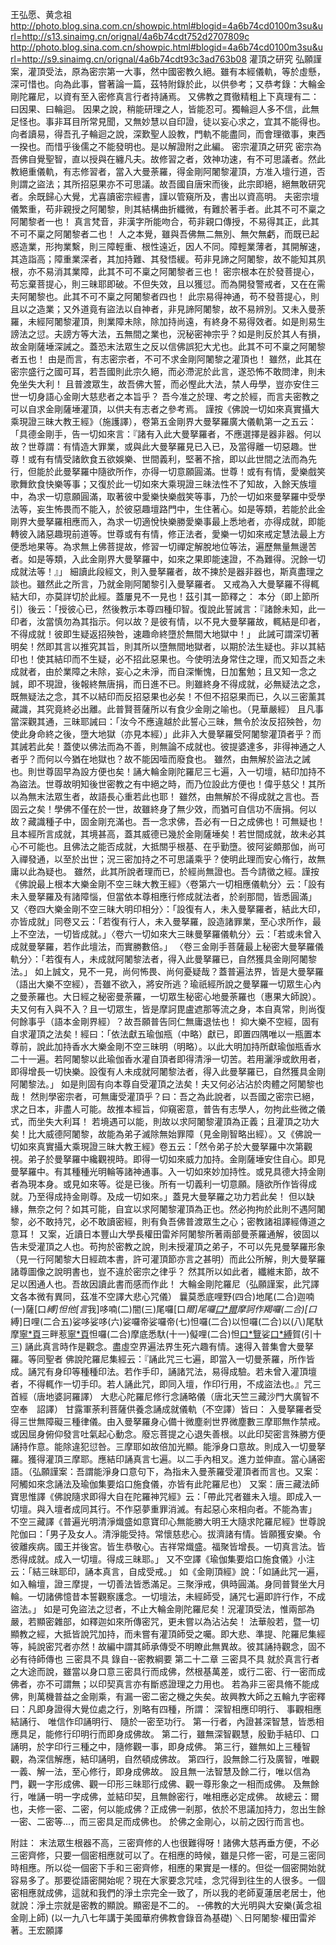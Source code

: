 王弘愿、黄念祖
http://photo.blog.sina.com.cn/showpic.html#blogid=4a6b74cd0100m3su&url=http://s13.sinaimg.cn/orignal/4a6b74cdt752d2707809c
http://photo.blog.sina.com.cn/showpic.html#blogid=4a6b74cd0100m3su&url=http://s9.sinaimg.cn/orignal/4a6b74cdt93c3ad763b08
灌頂之研究
弘願謹案，灌頂受法，原為密宗第一大事，然中國密教久絕。雖有本經儀軌，等於虛懸，深可惜也。向為此事，嘗著論一篇，茲特附錄於此，以供參考；又恭考錄：大輪金剛陀羅尼，以資有至入密修真言行者持誦焉。
又佛教之貫徹精粗上下真理有二：曰因果、曰輪迴。
因果之說，稍能研理之人，皆能忍可。獨輪迴人多不信，此無足怪也。事非耳目所常見聞，又無妙慧以自印證，徒以妄心求之，宜其不能得也。向者讀易，得吾孔子輪迴之說，深歎聖人設教，門軌不能盡同，而會理徵事，東西一揆也。而惜乎後儒之不能發明也。是以解證附之此編。
密宗灌頂之研究
密宗為吾佛自覺聖智，直以授與在纏凡夫。故修習之者，效神功速，有不可思議者。然此教絕重儀軌，有志修習者，當入大曼荼羅，得金剛阿闍黎灌頂，方准入壇行道，否則謂之盜法；其所招惡果亦不可思議。故吾國自唐宋而後，此宗即絕，絕無敢研究者。余既歸心大覺，尤喜讀密宗經書，謹以管窺所及，書出以資高明。
夫密宗壇儀繁重，苟非親授之阿闍黎，則其結構曲折纖微，有難於著手者。此其不可不稟之阿闍黎者一也！
真言梵音，非漢字所能吻合，苟非親口傳授，不易得其正，此其不可不稟之阿闍黎者二也！
人之本覺，雖與吾佛無二無別、無欠無虧，而既已起惑造業，形拘業繫，則三障輕重、根性遠近，因人不同。障輕業薄者，其開解速，其造詣高；障重業深者，其加持難、其發悟緩。苟非見諦之阿闍黎，故不能知其夙根，亦不易消其業障，此其不可不稟之阿闍黎者三也！
密宗根本在於發菩提心，苟忘棄菩提心，則三昧耶即破。不但失效，且以獲愆。而為開發警戒者，又在在需夫阿闍黎也。此其不可不稟之阿闍黎者四也！
此宗易得神通，苟不發菩提心，則且以之造業；又外道竟有盜法以自神者，非見諦阿闍黎，故不易辨別。又未入曼荼羅，未經阿闍黎灌頂，則業障未除，除加持尚遠，有終身不易得效者。如是則易生謗法之愆。夫謗方等大法，五無間之業也，況秘密神宗乎？如是則反於其人有損，故金剛薩埵深誡之。蓋恐末法眾生之反以信佛誤犯大尤也。此其不可不稟之阿闍黎者五也！
由是而言，有志密宗者，不可不求金剛阿闍黎之灌頂也！
雖然，此其在密宗盛行之國可耳，若吾國則此宗久絕，而必滯泥於此言，遂恐怖不敢問津，則未免坐失大利！
且普渡眾生，故吾佛大誓，而必慳此大法，禁人毋學，豈亦安住三世一切身語心金剛大慈悲者之本旨乎？
吾今准之於理、考之於經，而言夫密教之可以自求金剛薩埵灌頂，以供夫有志者之參考焉。
謹按《佛說一切如來真實攝大乘現證三昧大教王經》（施護譯），卷第五金剛界大曼拏羅廣大儀軌第一之五云：「具德金剛手，告一切如來言：『諸有入此大曼拏羅者，不應選擇是器非器。何以故？世尊謂：有情造大罪業，或與此大曼拏羅見已入已，及當得離一切惡趣。世尊！或有有情受諸飲食五欲娛樂、世間義利，堅著不捨，即以此世間之法而為先行，但能於此曼拏羅中隨欲所作，亦得一切意願圓滿。世尊！或有有情，愛樂戲笑歌舞飲食快樂等事；又復於此一切如來大乘現證三昧法性不了知故，入餘天族壇中，為求一切意願圓滿，取著彼中愛樂快樂戲笑等事，乃於一切如來曼拏羅中受學法等，妄生怖畏而不能入，於彼惡趣壇路門中，生住著心。如是等類，若能於此金剛界大曼拏羅相應而入，為求一切適悅快樂勝愛樂事最上悉地者，亦得成就，即能轉彼入諸惡趣現前道等。世尊或有有情，修正法者，愛樂一切如來戒定慧法最上方便悉地果等。為求無上佛菩提故，修習一切禪定解脫地位等法，遍歷無量無邊苦者。如是等類，入此金剛界大曼拏羅中，如來之果即能速證，不為難得。況餘一切成就法等！』」
細讀此段經文，則入曼拏羅者，故不揀於是器非器也，斯真盡理之談也。雖然此之所言，乃就金剛阿闍黎引入曼拏羅者。
又戒為入大曼拏羅不得輒結大印，亦莫詳切於此經。蓋屢見不一見也！茲引其一節釋之：
本分（即上節所引）後云：「授彼心已，然後教示本尊四種印智。復說此誓誡言：『諸餘未知，此一印者，汝當慎勿為其指示。何以故？是彼有情，以不見大曼拏羅故，輒結是印者，不得成就！彼即生疑返招殃咎，速趣命終墮於無間大地獄中！」
此誡可謂深切著明矣！然即其言以推究其旨，則其所以墮無間地獄者，以期於法生疑也。非以其結印也！使其結印而不生疑，必不招此惡果也。今使明法身常住之理，而又知吾之未成就者，由於業障之未除，妄心之未淨，而自深慚愧，日加奮勉；且又知一念之誠，即不現證，後報終無唐捐，而日進不已。則雖終身不得成就，必無疑法之念，既無疑法之念，其不以結印而反招惡果也必矣！不但不招惡果而已，久以三密薰其藏識，其究竟終必出離。此普賢菩薩所以有食少金剛之喻也。（見華嚴經）
且凡事當深觀其通，三昧耶誡曰：「汝今不應違越於此誓心三昧，無令於汝反招殃咎，勿使此身命終之後，墮大地獄（亦見本經）」此非入大曼拏羅受阿闍黎灌頂者乎？而其誡若此矣！蓋使以佛法而為不善，則無論不成就也。彼提婆達多，非得神通之人者乎？而何以今猶在地獄也？故不能因噎而廢食也。
雖然，由無解於盜法之誡也。則世尊固早為設方便也矣！誦大輪金剛陀羅尼三七遍，入一切壇，結印加持不為盜法。世尊故明知後世密教之有中絕之時，而乃位設此方便也！偉乎慈父！其所以為無末法眾生者，故語長心重若此也耶！
雖然，由無解於不得成就之言也。吾固云之矣！學佛不僅在於一世，故雖終身了無少效，而猶可自信功不唐捐。何以故？藏識種子中，固金剛充滿也。吾一念求佛，吾必有一日之成佛也！可無疑也！且本經所言成就，其境甚高，蓋其威德已幾於金剛薩埵矣！若世間成就，故未必其心不可能也。且佛法之能否成就，大抵關乎根基、在乎勤墮。彼阿娑頗那伽，尚可入禪發通，以至於出世；況三密加持之不可思議乘乎？使明此理而安心脩行，故無庸以此為疑也。
雖然，此其所說者理而已，於經尚無證也。吾今請徵之經。謹按《佛說最上根本大樂金剛不空三昧大教王經》〈卷第六一切相應儀軌分〉云：「設有未入曼拏羅及有諸障惱，但當依本尊相應行修成就法者，於剎那間，皆悉圓滿」
又〈卷四大樂金剛不空三昧大明印相分〉：「設復有人，未入曼拏羅者，結此大印，亦皆成就」同卷又云：「若復有行人，未入曼拏羅，設造諸罪業，至心求所作，最上不空法，一切皆成就。」〈卷六一切如來大三昧曼拏羅儀軌分〉云：「若或未曾入成就曼拏羅，若作此壇法，而實勝數倍。」  〈卷三金剛手菩薩最上秘密大曼拏羅儀軌分〉：「若復有人，未成就阿闍黎法者，得入此曼拏羅已，自然獲具金剛阿闍黎法。」
如上誠文，見不一見，尚何怖畏、尚何憂疑哉？蓋普遍法界，皆是大曼拏羅（語出大樂不空經），吾雖不欲入，將安所逃？瑜祇經所說之曼拏羅一切眾生心內之曼荼羅也。大日經之秘密曼荼羅，一切眾生秘密心地曼荼羅也（惠果大師說）。
夫又何有入與不入？且一切眾生，皆是摩訶毘盧遮那等流之身，本自真常，則尚復何餘事乎（語本金剛界經）？故吾願普告同仁無庸退怯也！
抑大樂不空經，固有自求灌頂之法矣！經曰：「依法獻五瑜伽瓶（中略）獻已，即置四隅唯以一瓶置本尊前，說此加持香水大樂金剛不空三昧明（明略）。以此大明加持所獻瑜伽瓶香水二十一遍。若阿闍黎以此瑜伽香水灌自頂者即得清淨一切苦。若用灑淨或飲用者，即得增長一切快樂。設復有人未成就阿闍黎法者，得入此曼拏羅已，自然獲具金剛阿闍黎法。」  如是則固有向本尊自受灌頂之法矣！夫又何必沾沾於肉體之阿闍黎也哉！
然則學密宗者，可無庸受灌頂乎？曰：吾之為此說者，以吾國之密宗已絕，求之日本，非盡人可能。故推本經旨，仰窺密意，普告有志學人，勿拘此些微之儀式，而坐失大利耳！
若境遇可以能，則故以求阿闍黎灌頂為正義；且灌頂之功大矣！比大威德阿闍黎，故能為弟子滅除無始罪障（見金剛智略出經）。又《佛說一切如來真實攝大乘現證三昧大教王經》卷五云：「然令弟子於大曼拏羅中次第觀視。弟子於曼拏羅中纔觀視時。即得一切如來威力加持。金剛薩埵安住自心。即見曼拏羅中。有其種種光明輪等諸神通事。入一切如來妙加持性。或見具德大持金剛者為現本身。或見如來等。從是已後。所有一切義利一切意願。隨欲所作皆得成就。乃至得成持金剛尊。及成一切如來。」蓋見大曼拏羅之功力若此矣！
但以缺緣，無奈之何？如其可能，自宜以求阿闍黎灌頂為正也。然必拘拘於此則不遇阿闍黎，必不敢持咒，必不敢讀密經，則有負吾佛普渡眾生之心；密教諸祖譯經傳道之意耳！
又案，近讀日本豐山大學長權田雷斧阿闍黎所著兩部曼荼羅通解，彼固以告未受灌頂之人也。苟拘於密教之說，則未授灌頂之弟子，不可以先見曼拏羅形象（見一行阿闍黎大日經疏本書，許可灌頂節亦言之甚明）而此公所解，則大曼拏羅諸尊圖像之說明書也，豈不違於密宗之律乎？
然其所以如此者，纖維末節，故不足以困通人也。吾故因讀此書而感而作此！
大輪金剛陀羅尼（弘願謹案，此咒譯文各本微有異同，茲准不空譯大悲心咒儀）
曩莫悉底哩野(四合)地尾(二合)迦喃(一)薩[口*縛]怛他[言*我]哆喃(二)闇(三)尾囉[口*爾]尾囉[口*爾](四)摩訶作羯囉(二合)[口*縛]日哩(二合五)娑哆娑哆(六)娑囉帝娑囉帝(七)怛囉(二合)以怛囉(二合)以(八)尾馱摩[寧*頁](九)三畔惹[寧*頁](十)怛囉(二合)摩底悉馱(十一)儗哩(二合)怛[口*覽](二合十二)娑[口*縛](二合)賀(引十三)
誦此真言時作是觀念。盡虛空界遍法界生死六趣有情。速得入普集會大曼拏羅。等同聖者
佛說陀羅尼集經云：『誦此咒三七遍，即當入一切曼荼羅，所作皆成。誦咒有身印等種種印法。若作手印，誦諸咒法，易得成驗。若未曾入灌頂壇者，不得輒作一切手印。若人誦此咒，即同入壇，作印行用，不成盜法也。』咒三首經（唐地婆訶羅譯）
大悲心陀羅尼修行念誦略儀（唐北天竺三藏沙門大廣智不空奉　詔譯） 甘露軍荼利菩薩供養念誦成就儀軌（不空譯）皆曰：
入曼拏羅者受得三世無障礙三種律儀。由入曼拏羅身心備十微塵剎世界微塵數三摩耶無作禁戒。或因屈身俯仰發言吐氣起心動念。廢忘菩提之心退失善根。以此印契密言殊勝方便誦持作意。能除違犯愆咎。三摩耶如故倍加光顯。能淨身口意故。則成入一切曼拏羅。獲得灌頂三摩耶。應結印誦真言七遍。以二手內相叉。進力並伸直。當心誦密語。（弘願謹案：吾謂能淨身口意句下，為指未入曼荼羅受灌頂者而言也。又案：阿觸如來念誦法及瑜伽集要焰口施食儀，亦皆有此陀羅尼也）
又案：唐三藏法師寶思惟譯《佛說隨求即得大自在陀羅神咒經》云：「帶此咒者雖未入壇。即成入一切壇。與入壇者成同其行。不作惡夢重罪消滅。有起惡心來相向者。不能為害」
不空三藏譯《普遍光明清淨熾盛如意寶印心無能勝大明王大隨求陀羅尼經》世尊說陀伽曰：「男子及女人。清淨能受持。常懷慈悲心。拔濟諸有情。皆願獲安樂。令彼離疾病。國王并後宮。皆生恭敬心。吉祥常熾盛。福聚皆增長。一切真言法。皆悉得成就。成入一切壇。得成三昧耶。」
又不空譯《瑜伽集要焰口施食儀》小注云：「結三昧耶印，誦本真言，自成受戒。」
如《金剛頂經》說：「如誦此咒一遍，如入輪壇，證三摩提，一切善法皆悉滿足。三聚淨戒，俱時圓滿。身同普賢坐大月輪。一切諸佛憶昔本誓觀察護念。一切壇法，未經師受，誦咒七遍即許行作，不成盜法。」
如是可免盜法之愆者，不止大輪金剛陀羅尼矣！況灌頂受法，惟兩部為嚴，若顯密雜部，如釋迦如來所傳密咒，更未嘗以為沾沾矣！
法華般若，暨一切顯教之經，大抵皆說咒加持，而未嘗有灌頂師受之囑。即大悲、準提、陀羅尼集經等，純說密咒者亦然！故編中謂其師承傳受不明瞭此無異故。彼其誦持觀念，固不必有待師傳也
三密具不具
錄自--密教綱要
第二十二章 三密具不具
就於真言行者之大途而說，雖當以身口意三密具行而成佛，然根基萬差，或行二密、行一密而成佛者，亦不可謂無；以印契真言亦有斷惑證理之力用也。
若為非三密具脩不能成佛，則萬機普益之金剛乘，有漏一密二密之機之失矣。故興教大師之五輪九字密釋曰：凡即身證得大覺位處之行，別略有四種，所謂：
深智相應印明行、 事觀相應結誦行、 唯信作印誦明行、 隨於一密至功行。
第一行者，內證甚深智慧，皆悉相應具足，能修行印明行而即身成佛故。 第二行，雖無深智觀慧，殷勤手結印、口誦明，於字印行三種之中，隨修觀一事，即身成佛。 第三行，雖無如上三種智觀，為深信解應，結印誦明，自然頓成佛故。 第四行，設無餘二行及廣智，唯觀一義、解一法，至心修行，即身成佛故。 設且無一法智慧及餘二行，唯以信為門，觀一字形成佛、觀一印形三昧耶行成佛、觀一尊形象之一相而成佛。 及無餘行，唯誦一明一字成佛，並結印契，且無餘密行，唯相應必定成佛。
故總云：爾也，夫修一密、二密，何以能成佛？正成佛一剎那，依於不思議加持力，忽出生餘一密、二密等...，而三密具足而成佛也。  於佛之金剛心，以前之因行而言也。
 
附註：
末法眾生根器不高，三密齊修的人也很難得呀！諸佛大慈再垂方便，不必三密齊修，只要一個密相應就可以了。在相應的時候，雖是只修一密，可是三密同時相應。所以從一個密下手和三密齊修，相應的果實是一樣的。但從一個密開始就容易多了。那要從語密開始呢？現在大家要念咒哇，念咒得到往生的人很多。一個密相應就成佛，這就和我們的淨土宗完全一致了，所以我的老師夏蓮居老居士，他就說：淨土宗就是密教的顯說。顯密是不二的。
--佛教的大光明與大安樂(黃念祖金剛上師) (以一九八七年講于美國華府佛教會錄音為基礎)
＼日阿闍黎‧權田雷斧 著。王宏願譯
